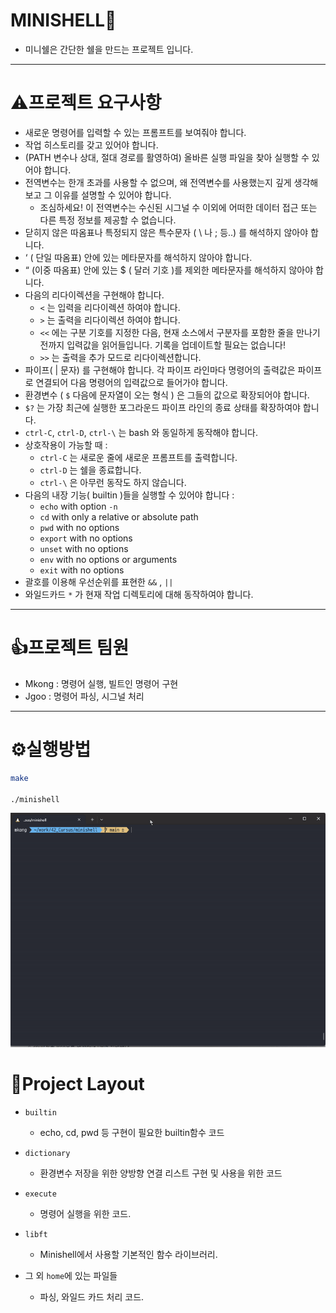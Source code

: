 # MINISHELL🐚
- 미니쉘은 간단한 쉘을 만드는 프로젝트 입니다.
---
# ⚠️프로젝트 요구사항
- 새로운 명령어를 입력할 수 있는 프롬프트를 보여줘야 합니다.
- 작업 히스토리를 갖고 있어야 합니다.
- (PATH 변수나 상대, 절대 경로를 활영하여) 올바른 실행 파일을 찾아 실행할 수 있어야 합니다.
- 전역변수는 한개 초과를 사용할 수 없으며, 왜 전역변수를 사용했는지 깊게 생각해 보고 그 이유를 설명할 수 있어야 합니다.
    - 조심하세요! 이 전역변수는 수신된 시그널 수 이외에 어떠한 데이터 접근 또는 다른 특정 정보를 제공할 수 없습니다.
- 닫히지 않은 따옴표나 특정되지 않은 특수문자 ( \ 나 ; 등..) 를 해석하지 않아야 합니다.
- ‘ ( 단일 따옴표) 안에 있는 메타문자를 해석하지 않아야 합니다.
- “ (이중 따옴표) 안에 있는 $ ( 달러 기호 )를 제외한 메타문자를 해석하지 않아야 합니다.
- 다음의 리다이렉션을 구현해야 합니다.
    - `<` 는 입력을 리다이렉션 하여야 합니다.
    - `>`  는 출력을 리다이렉션 하여야 합니다.
    - `<<` 에는 구분 기호를 지정한 다음, 현재 소스에서 구분자를 포함한 줄을 만나기 전까지 입력값을 읽어들입니다. 기록을 업데이트할 필요는 없습니다!
    - `>>` 는 출력을 추가 모드로 리다이렉션합니다.
- 파이프( | 문자) 를 구현해야 합니다. 각 파이프 라인마다 명령어의 출력값은 파이프로 연결되어 다음 명령어의 입력값으로 들어가야 합니다.
- 환경변수 ( `$` 다음에 문자열이 오는 형식 ) 은 그들의 값으로 확장되어야 합니다.
- `$?` 는 가장 최근에 실행한 포그라운드 파이프 라인의 종료 상태를 확장하여야 합니다.
- `ctrl-C`, `ctrl-D`, `ctrl-\` 는 bash 와 동일하게 동작해야 합니다.
- 상호작용이 가능할 때 :
    - `ctrl-C` 는 새로운 줄에 새로운 프롬프트를 출력합니다.
    - `ctrl-D` 는 쉘을 종료합니다.
    - `ctrl-\` 은 아무런 동작도 하지 않습니다.
- 다음의 내장 기능( builtin )들을 실행할 수 있어야 합니다 :
    - `echo` with option `-n`
    - `cd` with only a relative or absolute path
    - `pwd` with no options
    - `export` with no options
    - `unset` with no options
    - `env` with no options or arguments
    - `exit` with no options
- 괄호를 이용해 우선순위를 표현한 `&&` , `||`
- 와일드카드 `*` 가 현재 작업 디렉토리에 대해 동작하여야 합니다.
---

# 👍프로젝트 팀원
- Mkong : 명령어 실행, 빌트인 명령어 구현
- Jgoo : 명령어 파싱, 시그널 처리

---

# ⚙️실행방법
```bash
make

./minishell
```

![실행데모](../assets/minishellgif.gif)

# 🚀Project Layout
- `builtin`
    - echo, cd, pwd 등 구현이 필요한 builtin함수 코드

- `dictionary`
    - 환경변수 저장을 위한 양방향 연결 리스트 구현 및 사용을 위한 코드

- `execute`
    - 명령어 실행을 위한 코드.

- `libft`
    - Minishell에서 사용할 기본적인 함수 라이브러리.

- 그 외 `home`에 있는 파일들
    - 파싱, 와일드 카드 처리 코드.
